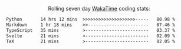 <p align="center">Rolling seven day <a href="https://wakatime.com/@syrkis"/>WakaTime</a> coding stats:</p>
<!--START_SECTION:waka-->

```txt
Python       14 hrs 12 mins  >>>>>>>>>>>>>>>>>>>>-----   80.98 %
Markdown     1 hr 18 mins    >>-----------------------   07.46 %
TypeScript   35 mins         >------------------------   03.37 %
Svelte       21 mins         >------------------------   02.09 %
TeX          21 mins         >------------------------   02.05 %
```

<!--END_SECTION:waka-->
